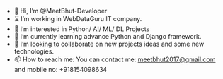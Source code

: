 - 👋 Hi, I’m @MeetBhut-Developer
- ⌛  I’m working in WebDataGuru IT company.
- 👀 I’m interested in Python/ AI/ ML/ DL Projects
- 🌱 I’m currently learning advance Python and Django framework.
- 💞️ I’m looking to collaborate on new projects ideas and some new technologies.
- 📫 How to reach me: You can contact me: meetbhut2017@gmail.com and mobile no: +918154098634
